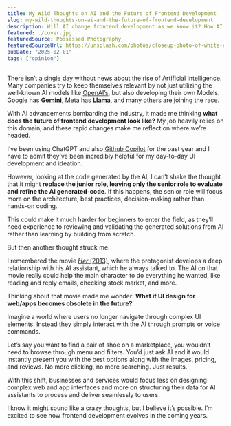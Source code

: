 ```yaml
---
title: My Wild Thoughts on AI and the Future of Frontend Development
slug: my-wild-thoughts-on-ai-and-the-future-of-frontend-development
description: Will AI change frontend development as we know it? How AI might replace junior developers, reshape UI design, and redefine the way we interact with the web. Just a crazy thought—or a glimpse into the future?
featured: ./cover.jpg
featuredSource: Possessed Photography
featuredSourceUrl: https://unsplash.com/photos/closeup-photo-of-white-robot-arm-jIBMSMs4_kA
pubDate: "2025-02-01"
tags: ["opinion"]
---
```


There isn’t a single day without news about the rise of Artificial Intelligence. Many companies try to keep themselves relevant by not just utilizing the well-known AI models like [OpenAI’s](https://openai.com/), but also developing their own Models. Google has [**Gemini**](https://gemini.google.com/), Meta has [**Llama**](https://www.llama.com/), and many others are joining the race.

With AI advancements bombarding the industry, it made me thinking **what does the future of frontend development look like?** My job heavily relies on this domain, and these rapid changes make me reflect on where we’re headed.

I’ve been using ChatGPT and also [Github Copilot](https://github.com/features/copilot) for the past year and I have to admit they’ve been incredibly helpful for my day-to-day UI development and ideation.

However, looking at the code generated by the AI, I can’t shake the thought that it might **replace the junior role, leaving only the senior role to evaluate and refine the AI generated-code**. If this happens, the senior role will focus more on the architecture, best practices, decision-making rather than hands-on coding.

This could make it much harder for beginners to enter the field, as they’ll need experience to reviewing and validating the generated solutions from AI rather than learning by building from scratch.

But then another thought struck me.

I remembered the movie [_Her_ (2013)](https://www.imdb.com/title/tt1798709/), where the protagonist develops a deep relationship with his AI assistant, which he always talked to. The AI on that movie really could help the main character to do everything he wanted, like reading and reply emails, checking stock market, and more.

Thinking about that movie made me wonder: **What if UI design for web/apps becomes obsolete in the future?**

Imagine a world where users no longer navigate through complex UI elements. Instead they simply interact with the AI through prompts or voice commands.

Let’s say you want to find a pair of shoe on a marketplace, you wouldn’t need to browse through menu and filters. You’d just ask AI and it would instantly present you with the best options along with the images, pricing, and reviews. No more clicking, no more searching. Just results.

With this shift, businesses and services would focus less on designing complex web and app interfaces and more on structuring their data for AI assistants to process and deliver seamlessly to users.

I know it might sound like a crazy thoughts, but I believe it’s possible. I’m excited to see how frontend development evolves in the coming years.
